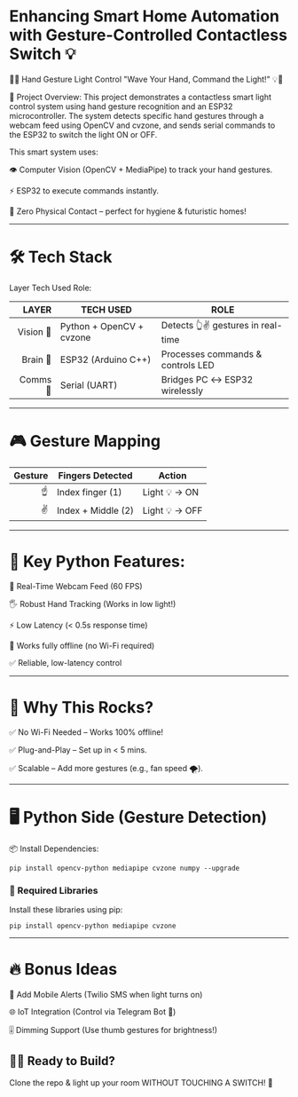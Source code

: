 # Enhancing Smart Home Automation with Gesture-Controlled Contactless Switch 💡

🤖✨ Hand Gesture Light Control
"Wave Your Hand, Command the Light!" 💡👋

🚀 Project Overview:
This project demonstrates a contactless smart light control system using hand gesture recognition and an ESP32 microcontroller. The system detects specific hand gestures through a webcam feed using OpenCV and cvzone, and sends serial commands to the ESP32 to switch the light ON or OFF.

This smart system uses:

👁️ Computer Vision (OpenCV + MediaPipe) to track your hand gestures.

⚡ ESP32 to execute commands instantly.

🔌 Zero Physical Contact – perfect for hygiene & futuristic homes!

---

# 🛠️ Tech Stack

Layer	Tech Used	Role:

|  LAYER     | TECH USED                   | ROLE                                |
|--------:   |----------------------------|-------------------------------------|
| Vision 👀  | Python + OpenCV + cvzone| Detects 👆✌️ gestures in real-time   |
|  Brain 🧠  | ESP32 (Arduino C++)	   |  Processes commands & controls LED  |
|   Comms 📡 | Serial (UART)	         |  Bridges PC ↔ ESP32 wirelessly      |

---

# 🎮 Gesture Mapping

| Gesture | Fingers Detected | Action |
|--------:|------------------|--------|
|   ☝️    | Index finger (1)  | Light 💡 → ON |
|   ✌️    | Index + Middle (2)| Light 💡 → OFF |

---


# 🚀 Key Python Features:

📸 Real-Time Webcam Feed (60 FPS)

🖐️ Robust Hand Tracking (Works in low light!)

⚡ Low Latency (< 0.5s response time)

🛜 Works fully offline (no Wi-Fi required)

✅ Reliable, low-latency control

---


# 🌟 Why This Rocks?

✅ No Wi-Fi Needed – Works 100% offline!

✅ Plug-and-Play – Set up in < 5 mins.

✅ Scalable – Add more gestures (e.g., fan speed 🌪️).

---

# 🖥️ Python Side (Gesture Detection)

📦 Install Dependencies:

```
pip install opencv-python mediapipe cvzone numpy --upgrade
```

### 🔗 Required Libraries

Install these libraries using pip:
```
pip install opencv-python mediapipe cvzone
```

---



# 🔥 Bonus Ideas

📱 Add Mobile Alerts (Twilio SMS when light turns on)

🌐 IoT Integration (Control via Telegram Bot 🤖)

🎚️ Dimming Support (Use thumb gestures for brightness!)

## 👨‍💻 Ready to Build?
Clone the repo & light up your room WITHOUT TOUCHING A SWITCH! 🎉

